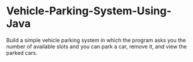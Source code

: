 # Vehicle-Parking-System-Using-Java
Build a simple vehicle parking system in which the program asks you the number of available slots and you can park a car, remove it, and view the parked cars.
